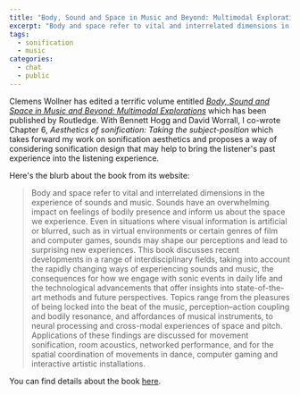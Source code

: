 ```yaml
---
title: "Body, Sound and Space in Music and Beyond: Multimodal Explorations"
excerpt: "Body and space refer to vital and interrelated dimensions in the experience of sounds and music. Sounds have an overwhelming impact on feelings of bodily presence and inform us about the space we experience."
tags:
  - sonification
  - music
categories:
  - chat
  - public
---
```

Clemens Wollner has edited a terrific volume entitled [*Body, Sound and Space in Music and Beyond: Multimodal Explorations*](https://www.routledge.com/Body-Sound-and-Space-in-Music-and-Beyond-Multimodal-Explorations/Wollner/p/book/9781472485403)
which has been published by Routledge. With Bennett Hogg and David Worrall, I co-wrote Chapter 6,
*Aesthetics of sonification: Taking the subject-position* which takes forward my
work on sonification aesthetics and proposes a way of considering sonification design that
may help to bring the listener's past experience into the listening experience. 

Here's the blurb about the book from its website:

>Body and space refer to vital and interrelated dimensions in the experience of sounds
>and music. Sounds have an overwhelming impact on feelings of bodily presence and 
>inform us about the space we experience. Even in situations where visual information 
>is artificial or blurred, such as in virtual environments or certain genres of film 
>and computer games, sounds may shape our perceptions and lead to surprising new 
>experiences. This book discusses recent developments in a range of interdisciplinary 
>fields, taking into account the rapidly changing ways of experiencing sounds and 
>music, the consequences for how we engage with sonic events in daily life and the 
>technological advancements that offer insights into state-of-the-art methods and 
>future perspectives. Topics range from the pleasures of being locked into the beat 
>of the music, perception–action coupling and bodily resonance, and affordances of 
>musical instruments, to neural processing and cross-modal experiences of space and 
>pitch. Applications of these findings are discussed for movement sonification, room 
>acoustics, networked performance, and for the spatial coordination of movements in 
>dance, computer gaming and interactive artistic installations.

You can find details about the book [here](https://www.routledge.com/Body-Sound-and-Space-in-Music-and-Beyond-Multimodal-Explorations/Wollner/p/book/9781472485403).